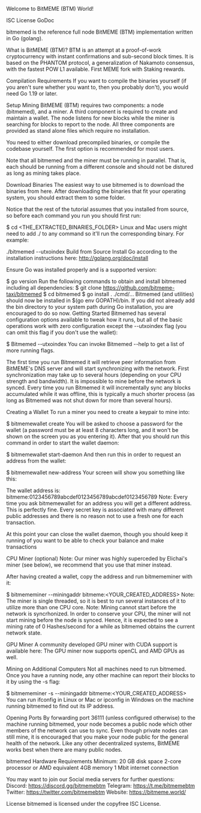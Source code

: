 Welcome to BitMEME (BTM) World!

ISC License GoDoc

bitmemed is the reference full node BitMEME (BTM) implementation written in Go (golang).

What is BitMEME (BTM)?
BTM is an attempt at a proof-of-work cryptocurrency with instant confirmations and sub-second block times. It is based on the PHANTOM protocol, a generalization of Nakamoto consensus, with the fastest POW L1 available. First MEME fork with Staking rewards.

Compilation Requirements
If you want to compile the binaries yourself (if you aren't sure whether you want to, then you probably don't), you would need Go 1.19 or later.

Setup
Mining BitMEME (BTM) requires two components: a node (bitmemed), and a miner. A third component is required to create and maintain a wallet. The node listens for new blocks while the miner is searching for blocks to report to the node. All three components are provided as stand alone files which require no installation.

You need to either download precompiled binaries, or compile the codebase yourself. The first option is recommended for most users.

Note that all bitmemed and the miner must be running in parallel. That is, each should be running from a different console and should not be distured as long as mining takes place.

Download Binaries
The easiest way to use bitmemed is to download the binaries from here. After downloading the binaries that fit your operating system, you should extract them to some folder.

Notice that the rest of the tutorial assumes that you installed from source, so before each command you run you should first run:

$ cd <THE_EXTRACTED_BINARIES_FOLDER>
Linux and Mac users might need to add ./ to any command so it'll run the corresponding binary. For example:

./bitmemed --utxoindex
Build from Source
Install Go according to the installation instructions here: http://golang.org/doc/install

Ensure Go was installed properly and is a supported version:

$ go version
Run the following commands to obtain and install bitmemed including all dependencies:
$ git clone https://github.com/bitmeme-taxi/bitmemed
$ cd bitmemed
$ go install . ./cmd/...
Bitmemed (and utilities) should now be installed in $(go env GOPATH)/bin. If you did not already add the bin directory to your system path during Go installation, you are encouraged to do so now.
Getting Started
Bitmemed has several configuration options available to tweak how it runs, but all of the basic operations work with zero configuration except the --utxoindex flag (you can omit this flag if you don't use the wallet):

$ Bitmemed --utxoindex
You can invoke Bitmemed --help to get a list of more running flags.

The first time you run Bitmemed it will retrieve peer information from BitMEME's DNS server and will start synchronizing with the network. First synchronization may take up to several hours (depending on your CPU strength and bandwidth). It is impossible to mine before the network is synced. Every time you run Bitmemed it will incrementally sync any blocks accumulated while it was offline, this is typically a much shorter process (as long as Bitmemed was not shut down for more than several hours).

Creating a Wallet
To run a miner you need to create a keypair to mine into:

$ bitmemewallet create
You will be asked to choose a password for the wallet (a password must be at least 8 characters long, and it won't be shown on the screen you as you entering it). After that you should run this command in order to start the wallet daemon:

$ bitmemewallet start-daemon
And then run this in order to request an address from the wallet:

$ bitmemewallet new-address
Your screen will show you something like this:

The wallet address is:
bitmeme:0123456789abcdef0123456789abcdef0123456789
Note: Every time you ask bitmemewallet for an address you will get a different address. This is perfectly fine. Every secret key is associated with many different public addresses and there is no reason not to use a fresh one for each transaction.

At this point your can close the wallet daemon, though you should keep it running of you want to be able to check your balance and make transactions

CPU Miner (optional)
Note: Our miner was highly superceded by Elichai's miner (see below), we recommend that you use that miner instead.

After having created a wallet, copy the address and run bitmememiner with it:

$ bitmememiner --miningaddr bitmeme:<YOUR_CREATED_ADDRESS>
Note: The miner is single threaded, so it is best to run several instances of it to utilize more than one CPU core. Note: Mining cannot start before the network is syncrhonized. In order to conserve your CPU, the miner will not start mining before the node is synced. Hence, it is expected to see a mining rate of 0 Hashes/second for a while as bitmemed obtains the current network state.

GPU Miner
A community developed GPU miner with CUDA support is available here: 
The GPU miner now supports openCL and AMD GPUs as well.

Mining on Additional Computers
Not all machines need to run bitmemed. Once you have a running node, any other machine can report their blocks to it by using the -s flag:

$ bitmememiner -s <node IP address> --miningaddr bitmeme:<YOUR_CREATED_ADDRESS>
You can run ifconfig in Linux or Mac or ipconfig in Windows on the machine running bitmemed to find out its IP address.

Opening Ports
By forwarding port 36111 (unless configured otherwise) to the machine running bitmemed, your node becomes a public node which other members of the network can use to sync. Even though private nodes can still mine, it is encouraged that you make your node public for the general health of the network. Like any other decentralized systems, BitMEME works best when there are many public nodes.

bitmemed Hardware Requirements
Minimum:
20 GB disk space
2-core processor or AMD equivalent
4GB memory
1 Mbit internet connection


You may want to join our Social media servers for further questions: 
Discord: https://discord.gg/bitmemebtm
Telegram: https://t.me/bitmemebtm
Twitter: https://twitter.com/bitmemebtm
Website: https://bitmeme.world/

License
bitmemed is licensed under the copyfree ISC License.